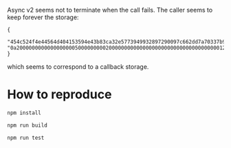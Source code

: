 Async v2 seems not to terminate when the call fails. The caller seems to keep forever the storage:

```
{
  "454c524f4e44564d404153594e43b83ca32e5773949932897290097c662dd7a70337b9da23d24f35684fb6c40594": "0a2000000000000000000500000000020000000000000000000000000000000000001220b83ca32e5773949932897290097c662dd7a70337b9da23d24f35684fb6c40594222001000000010000000000000000000000000000000000000000000000000000002a20010000000100000000000000000000000000000000000000000000000000000062622a600a20dc12a8053f773ce8ed65505668e2af787eb9359d84db6abf085114bc384edabc18042a20000000000000000005000000000300000000000000000000000000000000000132136e6f6e4578697374656e74456e64706f696e743880ade20468017001",
}
```

which seems to correspond to a callback storage.

# How to reproduce

```bash
npm install

npm run build

npm run test
```

